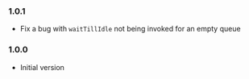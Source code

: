 ### 1.0.1

- Fix a bug with `waitTillIdle` not being invoked for an empty queue

### 1.0.0

- Initial version
